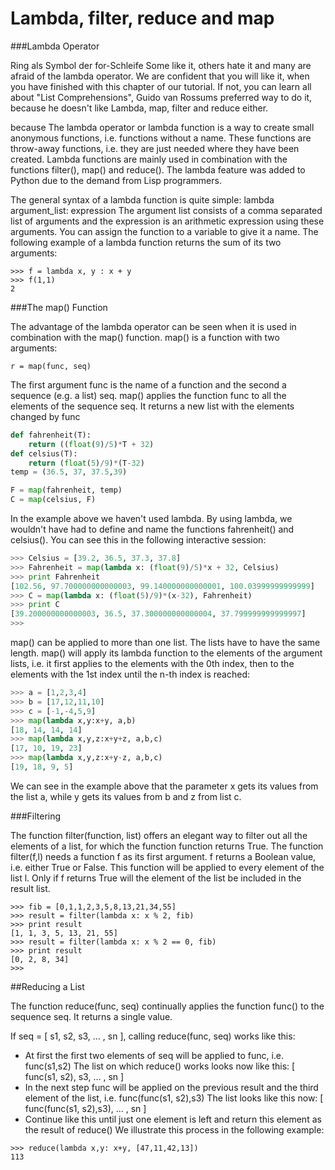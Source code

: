 # Lambda, filter, reduce and map

###Lambda Operator

Ring als Symbol der for-Schleife
Some like it, others hate it and many are afraid of the lambda operator. We are confident that you will like it, when you have finished with this chapter of our tutorial. If not, you can learn all about "List Comprehensions", Guido van Rossums preferred way to do it, because he doesn't like Lambda, map, filter and reduce either. 

because The lambda operator or lambda function is a way to create small anonymous functions, i.e. functions without a name. These functions are throw-away functions, i.e. they are just needed where they have been created. Lambda functions are mainly used in combination with the functions filter(), map() and reduce(). The lambda feature was added to Python due to the demand from Lisp programmers. 

The general syntax of a lambda function is quite simple:
lambda argument_list: expression 
The argument list consists of a comma separated list of arguments and the expression is an arithmetic expression using these arguments. You can assign the function to a variable to give it a name. 
The following example of a lambda function returns the sum of its two arguments:
```
>>> f = lambda x, y : x + y
>>> f(1,1)
2
```

###The map() Function

The advantage of the lambda operator can be seen when it is used in combination with the map() function. 
map() is a function with two arguments:
```
r = map(func, seq)
```

The first argument func is the name of a function and the second a sequence (e.g. a list) seq. map() applies the function func to all the elements of the sequence seq. It returns a new list with the elements changed by func
```python
def fahrenheit(T):
    return ((float(9)/5)*T + 32)
def celsius(T):
    return (float(5)/9)*(T-32)
temp = (36.5, 37, 37.5,39)

F = map(fahrenheit, temp)
C = map(celsius, F)
```

In the example above we haven't used lambda. By using lambda, we wouldn't have had to define and name the functions fahrenheit() and celsius(). You can see this in the following interactive session:
```python
>>> Celsius = [39.2, 36.5, 37.3, 37.8]
>>> Fahrenheit = map(lambda x: (float(9)/5)*x + 32, Celsius)
>>> print Fahrenheit
[102.56, 97.700000000000003, 99.140000000000001, 100.03999999999999]
>>> C = map(lambda x: (float(5)/9)*(x-32), Fahrenheit)
>>> print C
[39.200000000000003, 36.5, 37.300000000000004, 37.799999999999997]
>>> 
```

map() can be applied to more than one list. The lists have to have the same length. map() will apply its lambda function to the elements of the argument lists, i.e. it first applies to the elements with the 0th index, then to the elements with the 1st index until the n-th index is reached:
```python
>>> a = [1,2,3,4]
>>> b = [17,12,11,10]
>>> c = [-1,-4,5,9]
>>> map(lambda x,y:x+y, a,b)
[18, 14, 14, 14]
>>> map(lambda x,y,z:x+y+z, a,b,c)
[17, 10, 19, 23]
>>> map(lambda x,y,z:x+y-z, a,b,c)
[19, 18, 9, 5]
```

We can see in the example above that the parameter x gets its values from the list a, while y gets its values from b and z from list c.

###Filtering

The function filter(function, list) offers an elegant way to filter out all the elements of a list, for which the function function returns True. 
The function filter(f,l) needs a function f as its first argument. f returns a Boolean value, i.e. either True or False. This function will be applied to every element of the list l. Only if f returns True will the element of the list be included in the result list.
```
>>> fib = [0,1,1,2,3,5,8,13,21,34,55]
>>> result = filter(lambda x: x % 2, fib)
>>> print result
[1, 1, 3, 5, 13, 21, 55]
>>> result = filter(lambda x: x % 2 == 0, fib)
>>> print result
[0, 2, 8, 34]
>>> 
```

##Reducing a List

The function reduce(func, seq) continually applies the function func() to the sequence seq. It returns a single value. 

If seq = [ s1, s2, s3, ... , sn ], calling reduce(func, seq) works like this:
* At first the first two elements of seq will be applied to func, i.e. func(s1,s2) The list on which reduce() works looks now like this: [ func(s1, s2), s3, ... , sn ]
* In the next step func will be applied on the previous result and the third element of the list, i.e. func(func(s1, s2),s3)
The list looks like this now: [ func(func(s1, s2),s3), ... , sn ]
* Continue like this until just one element is left and return this element as the result of reduce()
We illustrate this process in the following example:
```
>>> reduce(lambda x,y: x+y, [47,11,42,13])
113
```